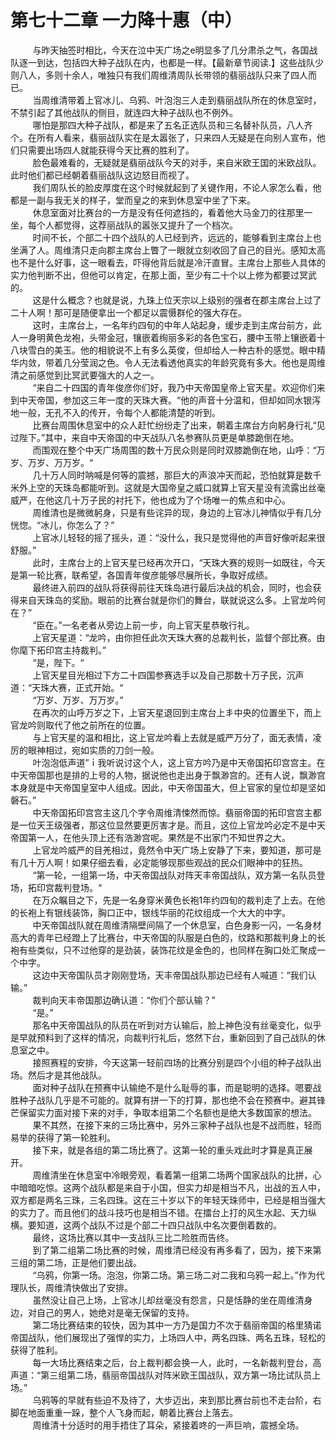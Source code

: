 <h1>第七十二章 一力降十惠（中）</h1>
<div id="content">&nbsp&nbsp&nbsp&nbsp&nbsp&nbsp&nbsp&nbsp
 与昨天抽签时相比，今天在泣中天广场之e明显多了几分肃杀之气，各国战队逐一到达，包括四大种子战队在内，也都是一样。【最新章节阅读.】这些战队少则八人，多则十余人，唯独只有我们周维清周队长带领的翡丽战队只来了四人而已。
 <br/>&nbsp&nbsp&nbsp&nbsp&nbsp&nbsp&nbsp&nbsp
 当周维清带着上官冰儿、乌鸦、叶泡泡三人走到翡丽战队所在的休息室时，不禁引起了其他战队的侧目，就连四大种子战队也不例外。
 <br/>&nbsp&nbsp&nbsp&nbsp&nbsp&nbsp&nbsp&nbsp
 哪怕是那四大种子战队，都是来了五名正选队员和三名替补队员，八人齐个。在所有人看来，翡丽战队实在是太嚣张了，只来四人无疑是在向别人宣布，他们只需要出场四人就能获得今天比赛的胜利了。
 <br/>&nbsp&nbsp&nbsp&nbsp&nbsp&nbsp&nbsp&nbsp
 脸色最难看的，无疑就是翡丽战队今天的对手，来自米欧王国的米欧战队。此时他们都已经朝着翡丽战队这边怒目而视了。
 <br/>&nbsp&nbsp&nbsp&nbsp&nbsp&nbsp&nbsp&nbsp
 我们周队长的脸皮厚度在这个时候就起到了关键作用，不论人家怎么看，他都是一副与我无关的样子，堂而皇之的来到休息室中坐了下来。
 <br/>&nbsp&nbsp&nbsp&nbsp&nbsp&nbsp&nbsp&nbsp
 休息室面对比赛台的一方是没有任何遮挡的，看着他大马金刀的往那里一坐，每个人都觉得，这荐丽战队的嚣张又提升了一个档次。
 <br/>&nbsp&nbsp&nbsp&nbsp&nbsp&nbsp&nbsp&nbsp
 时间不长，个部二十四个战队的人已经到齐，远远的，能够看到主席台上也坐满了人。周维清只走向郡主席台上瞥了一眼就立刻收回了自己的目光。感知太高也不是什么好事，这一眼看去，吓得他背后就是冷汗直冒。主席台上那些人具体的实力他判断不出，但他可以肯定，在那上面，至少有二十个以上修为都要过冥武的。
 <br/>&nbsp&nbsp&nbsp&nbsp&nbsp&nbsp&nbsp&nbsp
 这是什么概念？也就是说，九珠上位天宗以上级别的强者在郡主席台上过了二十人啊！那可是随便拿出一个都足以震慑群伦的强大存在。
 <br/>&nbsp&nbsp&nbsp&nbsp&nbsp&nbsp&nbsp&nbsp
 这时，主席台上，一名年约四旬的中年人站起身，缓步走到主席台前方，此人一身明黄色龙袍，头带金冠，镶嵌着绚丽多彩的各色宝石，腰中玉带上镶嵌着十八块雪白的美玉。他的相貌说不上有多么英俊，但却给人一种古朴的感觉。眼中精华内敛，带着几分莹润之色。令人无法看透他真实的年龄究竟有多大。他也是周维清之前感觉到比冥武要强大的人之一。
 <br/>&nbsp&nbsp&nbsp&nbsp&nbsp&nbsp&nbsp&nbsp
 “来自二十四国的青年俊彦你们好，我乃中天帝国皇帝上官天星。欢迎你们来到中天帝国，参加这三年一度的天珠大赛。“他的声音十分温和，但却如同水银泻地一般，无孔不入的传开，令每个人都能清楚的听到。
 <br/>&nbsp&nbsp&nbsp&nbsp&nbsp&nbsp&nbsp&nbsp
 比赛台周围休息室中的众人赶忙纷纷走了出来，朝着主席台方向躬身行礼“见过陛下。”其中，来自中天帝国的中天战队八名参赛队员更是单膝跪倒在地。
 <br/>&nbsp&nbsp&nbsp&nbsp&nbsp&nbsp&nbsp&nbsp
 而围观在整个中天广场周围的数十万民众则是同时双膝跪倒在地，山呼：“万岁、万岁、万万岁。“
 <br/>&nbsp&nbsp&nbsp&nbsp&nbsp&nbsp&nbsp&nbsp
 几十万人同时呐喊是何等的震撼，那巨大的声浪冲天而起，恐怕就算是数千米外上空的天珠岛都能听到。这就是大国帝皇之威口就算上官天星没有流露出丝毫威严，在他这几十万子民的衬托下，他也成为了个场唯一的焦点和中心。
 <br/>&nbsp&nbsp&nbsp&nbsp&nbsp&nbsp&nbsp&nbsp
 周维清也是微微躬身，只是有些诧异的现，身边的上官冰儿神情似乎有几分恍惚。“冰儿，你怎么了？”
 <br/>&nbsp&nbsp&nbsp&nbsp&nbsp&nbsp&nbsp&nbsp
 上官冰儿轻轻的摇了摇头，道：“没什么，我只是觉得他的声音好像听起来很舒服。”
 <br/>&nbsp&nbsp&nbsp&nbsp&nbsp&nbsp&nbsp&nbsp
 此时，主席台上的上官天星已经再次开口，“天珠大赛的规则一如既往，今天是第一轮比赛，联希望，各国青年俊彦能够尽展所长，争取好成绩。
 <br/>&nbsp&nbsp&nbsp&nbsp&nbsp&nbsp&nbsp&nbsp
 最终进入前四的战队将获得前往天珠岛进行最后决战的机会，同时，也会获得来自天珠岛的奖励。眼前的比赛台就是你们的舞台，联就说这么多。上官龙吟何在？”
 <br/>&nbsp&nbsp&nbsp&nbsp&nbsp&nbsp&nbsp&nbsp
 “臣在。”一名老者从旁边上前一步，向上官天星恭敬行礼。
 <br/>&nbsp&nbsp&nbsp&nbsp&nbsp&nbsp&nbsp&nbsp
 上官天星道：“龙吟，由你担任此次天珠大赛的总裁判长，监督个部比赛。由你麾下拓印宫主持裁判。”
 <br/>&nbsp&nbsp&nbsp&nbsp&nbsp&nbsp&nbsp&nbsp
 “是，陛下。“
 <br/>&nbsp&nbsp&nbsp&nbsp&nbsp&nbsp&nbsp&nbsp
 上官天星目光相过下方二十四国参赛选手以及自己那数十万子民，沉声道：“天珠大赛，正式开始。“
 <br/>&nbsp&nbsp&nbsp&nbsp&nbsp&nbsp&nbsp&nbsp
 “万岁、万岁、万万岁。”
 <br/>&nbsp&nbsp&nbsp&nbsp&nbsp&nbsp&nbsp&nbsp
 在再次的山呼万岁之下，上官天星退回到主席台上丯中央的位置坐下，而上官龙吟则取代了他之前所在的位置。
 <br/>&nbsp&nbsp&nbsp&nbsp&nbsp&nbsp&nbsp&nbsp
 与上官天星的温和相比，这上官龙吟看上去就是威严万分了，面无表情，凌厉的眼神相过，宛如实质的刀剑一般。
 <br/>&nbsp&nbsp&nbsp&nbsp&nbsp&nbsp&nbsp&nbsp
 叶泡泡低声道”ｉ我听说讨这个人，这上官方吟乃是中天帝国拓印宫宫主。在中天帝国那也是排的上号的人物，据说他也走出身于飘渺宫的。还有人说，飘渺宫本身就是中天帝国皇室中人组成。因此，中天帝国虽大，但上官家的皇位却是坚如磐石。”
 <br/>&nbsp&nbsp&nbsp&nbsp&nbsp&nbsp&nbsp&nbsp
 中天帝国拓印宫宫主这几个字令周维清悚然而惊。翡丽帝国的拓印宫宫主都是一位天王级强者，那这位显然要更厉害才是。而且，这位上官龙吟必定不是中天帝国第一人，在他头顶上还有浩渺宫呢。果然是不出家门不知世界之大。
 <br/>&nbsp&nbsp&nbsp&nbsp&nbsp&nbsp&nbsp&nbsp
 上官龙吟威严的目羌相过，竟然令中天广场上安静了下来，要知道，那可是有几十万人啊！如果仔细去看，必定能够现那些观战的民众们眼神中的狂热。
 <br/>&nbsp&nbsp&nbsp&nbsp&nbsp&nbsp&nbsp&nbsp
 “第一轮，一组第一场，中天帝国战队对阵天丰帝国战队，双方第一名队员登场，拓印宫裁判登场。“
 <br/>&nbsp&nbsp&nbsp&nbsp&nbsp&nbsp&nbsp&nbsp
 在万众瞩目之下，先是一名身穿米黄色长袍1年约四旬的裁判走了上去。在他的长袍上有银线装饰，胸口正中，银线华丽的花纹组成一个大大的中字。
 <br/>&nbsp&nbsp&nbsp&nbsp&nbsp&nbsp&nbsp&nbsp
 中天帝国战队就在周维清隔壁间隔了一个休息室，白色身影一闪，一名身材高大的青年已经蹬上了比赛台，中天帝国的队服是白色的，纹路和那裁判身上的长袍有些类似，只不过他穿的是劲装，装饰花纹是金色的，也同样在胸口处汇聚成一个中字。
 <br/>&nbsp&nbsp&nbsp&nbsp&nbsp&nbsp&nbsp&nbsp
 这边中天帝国队员才刚刚登场，天丰帝国战队那边已经有人喊道：“我们认输。”
 <br/>&nbsp&nbsp&nbsp&nbsp&nbsp&nbsp&nbsp&nbsp
 裁判向天丰帝国那边确认道：“你们个部认输？”
 <br/>&nbsp&nbsp&nbsp&nbsp&nbsp&nbsp&nbsp&nbsp
 “是。”
 <br/>&nbsp&nbsp&nbsp&nbsp&nbsp&nbsp&nbsp&nbsp
 那名中天帝国战队的队员在听到对方认输后，脸上神色没有丝毫变化，似乎是早就预料到了这样的情况，向裁判行礼后，悠然下台，重新回到了自己战队的休息室之中。
 <br/>&nbsp&nbsp&nbsp&nbsp&nbsp&nbsp&nbsp&nbsp
 接照赛程的安排，今天这第一轻前四场的比赛分别是四个小组的种子战队出场。然后才是其他战队。
 <br/>&nbsp&nbsp&nbsp&nbsp&nbsp&nbsp&nbsp&nbsp
 面对种子战队在预赛中认输绝不是什么耻辱的事，而是聪明的选择。嗯要战胜种子战队几乎是不可能的。就算有拼一下的打算，那也绝不会在预赛中。避其锋芒保留实力面对接下来的对手，争取本组第二个名额也是绝大多数国家的想法。
 <br/>&nbsp&nbsp&nbsp&nbsp&nbsp&nbsp&nbsp&nbsp
 果不其然，在接下来的三场比赛中，另外三家种子战队也是不战而胜，轻而易举的获得了第一轮胜利。
 <br/>&nbsp&nbsp&nbsp&nbsp&nbsp&nbsp&nbsp&nbsp
 接下来，就是各组的第二场比赛了。这第一轮的重头戏此时才算是真正展开。
 <br/>&nbsp&nbsp&nbsp&nbsp&nbsp&nbsp&nbsp&nbsp
 周维清坐在休息室中冷眼旁观，看着第一组第二场两个国家战队的比拼，心中暗暗吃惊。这两个战队都是来自于小国，但实力却是相当不凡，出战的五人中，双方都是两名三珠，三名四珠。这在三十岁以下的年轻天珠师中，已经是相当强大的实力了。而且他们的战斗技巧也是相当不错。在擂台上打的风生水起、天力纵横。要知道，这两个战队不过是个部二十四只战队中名次要倒着数的。
 <br/>&nbsp&nbsp&nbsp&nbsp&nbsp&nbsp&nbsp&nbsp
 最终，这场比赛以其中一支战队三比二险胜而告终。
 <br/>&nbsp&nbsp&nbsp&nbsp&nbsp&nbsp&nbsp&nbsp
 到了第二组第二场比赛的时候，周维清已经没有再多看了，因为，接下来第三组的第二场，正是他们要出战。
 <br/>&nbsp&nbsp&nbsp&nbsp&nbsp&nbsp&nbsp&nbsp
 “乌鸦，你第一场。泡泡，你第二场。第三场二对二我和乌鸦一起上。”作为代理队长，周维清快做出了安排。
 <br/>&nbsp&nbsp&nbsp&nbsp&nbsp&nbsp&nbsp&nbsp
 虽然没让自己上场，上官冰儿却丝毫没有怨言，只是恬静的坐在周维清身边，对自己的男人，她绝对是毫无保留的支持。
 <br/>&nbsp&nbsp&nbsp&nbsp&nbsp&nbsp&nbsp&nbsp
 第二场比赛结束的较快，因为其中一方乃是国力不次于翡丽帝国的格里猜诺帝国战队，他们展现出了强悍的实力，上场四人中，两名四珠、两名五珠，轻松的获得了胜利。
 <br/>&nbsp&nbsp&nbsp&nbsp&nbsp&nbsp&nbsp&nbsp
 每一大场比赛结束之后，台上裁判都会换一人，此时，一名新裁判登台，高声道：“第三组第二场，翡丽帝国战队对阵米欧王国战队，双方第一场比试队员上场。”
 <br/>&nbsp&nbsp&nbsp&nbsp&nbsp&nbsp&nbsp&nbsp
 乌鸦等的早就有些迫不及待了，大步迈出，来到那比赛台前也不走台阶，右脚在地面重重一跺，整个人飞身而起，朝着比赛台上落去。
 <br/>&nbsp&nbsp&nbsp&nbsp&nbsp&nbsp&nbsp&nbsp
 周维清十分适时的用手捂住了耳朵，紧接着咚的一声巨响，震撼全场。
 <br/>&nbsp&nbsp&nbsp&nbsp&nbsp&nbsp&nbsp&nbsp
 <br/>&nbsp&nbsp&nbsp&nbsp&nbsp&nbsp&nbsp&nbsp
</div>
